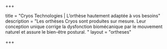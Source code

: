 +++

title = "Cryos Technologies | L’orthèse hautement adaptée à vos besoins"
description = "Les orthèses Cryos sont produites sur mesure. Leur conception unique corrige la dysfonction biomécanique par le mouvement naturel et assure le bien-être postural. "
layout = "ortheses"

+++